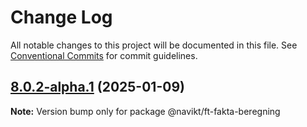 # Change Log

All notable changes to this project will be documented in this file.
See [Conventional Commits](https://conventionalcommits.org) for commit guidelines.

## [8.0.2-alpha.1](https://github.com/navikt/ft-frontend-saksbehandling/compare/@navikt/ft-fakta-beregning@8.0.2-alpha.0...@navikt/ft-fakta-beregning@8.0.2-alpha.1) (2025-01-09)

**Note:** Version bump only for package @navikt/ft-fakta-beregning
